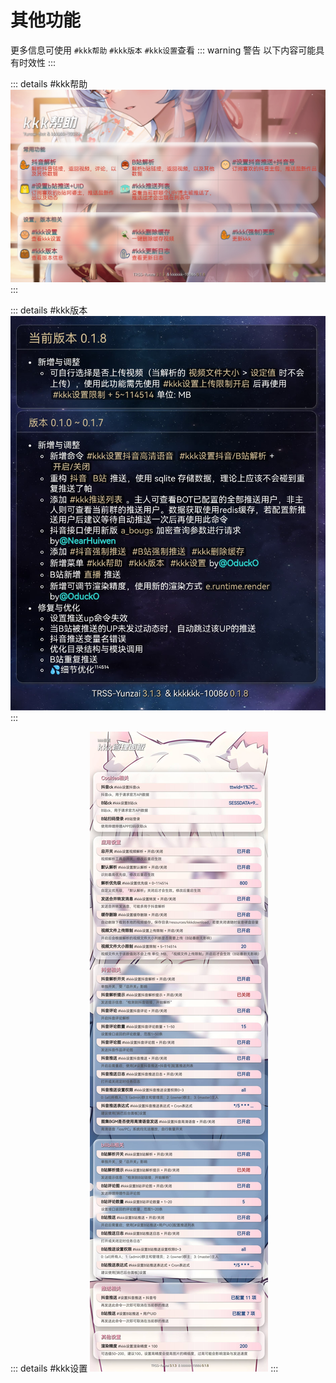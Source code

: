 # 其他功能

更多信息可使用 `#kkk帮助` `#kkk版本` `#kkk设置`查看
::: warning 警告
以下内容可能具有时效性
:::

::: details #kkk帮助
![](./imgs/help.jpg)
:::

::: details #kkk版本
![](./imgs/version.jpg)
:::

::: details #kkk设置
![](./imgs/setting.jpg)
:::